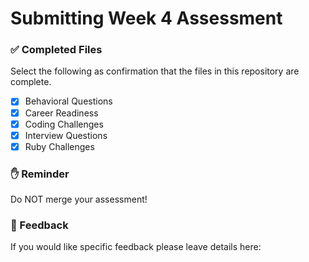 # Submitting Week 4 Assessment

### ✅ Completed Files

Select the following as confirmation that the files in this repository are complete.

- [X] Behavioral Questions
- [X] Career Readiness
- [X] Coding Challenges
- [X] Interview Questions
- [X] Ruby Challenges

### ✋ Reminder

Do NOT merge your assessment!

### 📝 Feedback

If you would like specific feedback please leave details here:
